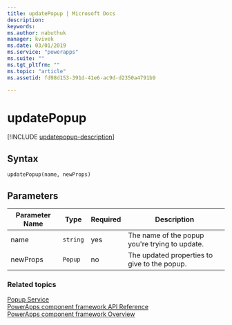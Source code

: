 ```yaml
---
title: updatePopup | Microsoft Docs
description: 
keywords:
ms.author: nabuthuk
manager: kvivek
ms.date: 03/01/2019
ms.service: "powerapps"
ms.suite: ""
ms.tgt_pltfrm: ""
ms.topic: "article"
ms.assetid: fd98d153-391d-41e6-ac9d-d2350a4791b9

---
```


# updatePopup

[!INCLUDE [updatepopup-description](includes/updatepopup-description.md)]

## Syntax

`updatePopup(name, newProps)`

## Parameters

| Parameter Name|Type|Required|Description|
| ------------- |----|--------|-----------|
|name|`string`|yes|The name of the popup you're trying to update.|
|newProps|`Popup`|no|The updated properties to give to the popup.|


### Related topics

[Popup Service](../popupservice.md)<br/>
[PowerApps component framework API Reference](../reference/index.md)<br/>
[PowerApps component framework Overview](../overview.md)